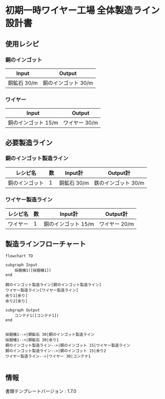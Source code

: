 # 初期一時ワイヤー工場 全体製造ライン設計書

## 使用レシピ
### 銅のインゴット
|Input|Output|
|---|---|
|銅鉱石 30/m|銅のインゴット 30/m|
### ワイヤー
|Input|Output|
|---|---|
|銅のインゴット 15/m|ワイヤー 30/m|

## 必要製造ライン
### 銅のインゴット製造ライン
|レシピ名|数|Input計|Output計|
|---|---|---|---|
|銅のインゴット|1|銅鉱石 30/m|鉄のインゴット 30/m|
### ワイヤー製造ライン
|レシピ名|数|Input計|Output計|
|---|---|---|---|
|ワイヤー|1|銅のインゴット 15/m|ワイヤー 20/m|

## 製造ラインフローチャート
```mermaid
flowchart TD

subgraph Input
    採掘機1([採掘機1])
end

銅のインゴット製造ライン[銅のインゴット製造ライン]
ワイヤー製造ライン[ワイヤー製造ライン]
余り1[余り]
余り2[余り]

subgraph Output
    コンテナ1([コンテナ1])
end


採掘機1-->|銅鉱石 30|銅のインゴット製造ライン
採掘機1-->|銅鉱石 30|余り1
銅のインゴット製造ライン-->|銅のインゴット 15|ワイヤー製造ライン
銅のインゴット製造ライン-->|銅のインゴット 15|余り2
ワイヤー製造ライン-->|ワイヤー 30|コンテナ1


```

## 情報
書類テンプレートバージョン : 1.7.0

